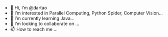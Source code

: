 - 👋 Hi, I’m @dartao
- 👀 I’m interested in Parallel Computing, Python Spider, Computer Vision...
- 🌱 I’m currently learning Java...
- 💞️ I’m looking to collaborate on ...
- 📫 How to reach me ...

<!---
dartao/dartao is a ✨ special ✨ repository because its `README.md` (this file) appears on your GitHub profile.
You can click the Preview link to take a look at your changes.
--->
